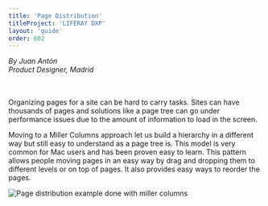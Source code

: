 ```yaml
---
title: 'Page Distribution'
titleProject: 'LIFERAY DXP'
layout: 'guide'
order: 602
---
```


<span class="designerInfo">
    <i>By Juan Antón<br />
    Product Designer, Madrid<br /><br /><br />
    </i>
</span>

<!--
<span>
    <span class="sticker sticker-primary rounded-circle sticker-xl">
        <span class="sticker-overlay">
            <img alt="thumbnail" class="img-fluid" src="/images/lexicon/headshots/anton-juan.jpg">
        </span>
    </span>
    <span class="designer-info">
        <p class="designer-name">Juan Antón</p>
        <p class="designer-detail">UX Designer, Madrid</p>
    </span>
</span> -->

Organizing pages for a site can be hard to carry tasks. Sites can have thousands of pages and solutions like a page tree can go under performance issues due to the amount of information to load in the screen.

Moving to a Miller Columns approach let us build a hierarchy in a different way but still easy to understand as a page tree is. This model is very common for Mac users and has been proven easy to learn. This pattern allows people moving pages in an easy way by drag and dropping them to different levels or on top of pages. It also provides easy ways to reorder the pages.

![Page distribution example done with miller columns](/images/lexicon/examples/pageDistribution.jpg)
